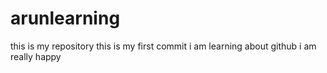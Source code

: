 # arunlearning
this is my repository 
this is my first commit i am learning about github i am really happy
